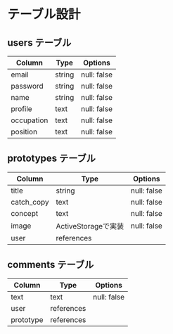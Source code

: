 # テーブル設計

## users テーブル

| Column     | Type   | Options     |
| --------   | ------ | ----------- |
| email      | string | null: false |
| password   | string | null: false |
| name       | string | null: false |
| profile    | text   | null: false |
| occupation | text   | null: false |
| position   | text   | null: false |

## prototypes テーブル

| Column      | Type                 | Options     |
| ----------- | -------------------- | ----------- |
| title       | string               | null: false |
| catch_copy  | text                 | null: false |
| concept     | text                 | null: false |
| image       | ActiveStorageで実装   | null: false |
| user        | references           |             |

## comments テーブル

| Column    | Type       | Options     |
| --------- | ---------- | ----------- |
| text      | text       | null: false |
| user      | references |             |
| prototype | references |             |
